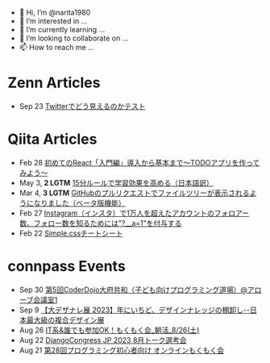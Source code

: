 - 👋 Hi, I’m @narita1980
- 👀 I’m interested in ...
- 🌱 I’m currently learning ...
- 💞️ I’m looking to collaborate on ...
- 📫 How to reach me ...

# Zenn Articles

<!-- profile updater begin: zenn -->
- Sep 23 [Twitterでどう見えるのかテスト](https://zenn.dev/narita1980/articles/cbb21f8d7f785752d6ac)
<!-- profile updater end: zenn -->

# Qiita Articles

<!-- profile updater begin: qiita -->
- Feb 28 [初めてのReact「入門編」導入から基本まで〜TODOアプリを作ってみよう〜](https://qiita.com/narita1980/items/49df43425ba2400bd0c2)
- May 3, **2 LGTM** [15分ルールで学習効果を高める（日本語訳）](https://qiita.com/narita1980/items/d0ad5246344fc6e4380f)
- Mar 4, **3 LGTM** [GitHubのプルリクエストでファイルツリーが表示されるようになりました（ベータ版機能）](https://qiita.com/narita1980/items/bee2c5232342a51e0415)
- Feb 27 [Instagram（インスタ）で1万人を超えたアカウントのフォロアー数、フォロー数を知るためには"?__a=1"を付与する](https://qiita.com/narita1980/items/630b7014fa893461b991)
- Feb 22 [Simple.cssチートシート](https://qiita.com/narita1980/items/fd2ccf0e91944aab9fd5)
<!-- profile updater end: qiita -->

# connpass Events

<!-- profile updater begin: connpass -->
- Sep 30 [第5回CoderDojo大府共和（子ども向けプログラミング道場）@アローブ会議室1](https://coderdojo-obu-t.connpass.com/event/292216/)
- Sep 9 [【大デザナレ展 2023】年にいちど、デザインナレッジの棚卸し--日本最大級の複合デザイン展](https://vivivit.connpass.com/event/291454/)
- Aug 26 [IT系&誰でも参加OK！もくもく会_朝活_8/26(土)](https://morimori.connpass.com/event/293828/)
- Aug 22 [DjangoCongress JP 2023 8月トーク選考会](https://django.connpass.com/event/290790/)
- Aug 21 [第28回プログラミング初心者向け オンラインもくもく会](https://mokumoku-routine.connpass.com/event/293822/)
<!-- profile updater end: connpass -->

<!---
narita1980/narita1980 is a ✨ special ✨ repository because its `README.md` (this file) appears on your GitHub profile.
You can click the Preview link to take a look at your changes.
--->
